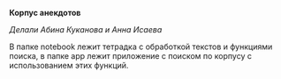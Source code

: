 **Корпус анекдотов**

*Делали Абина Куканова и Анна Исаева*


В папке notebook лежит тетрадка с обработкой текстов и функциями поиска, в папке app лежит приложение с поиском по корпусу с использованием этих функций.
